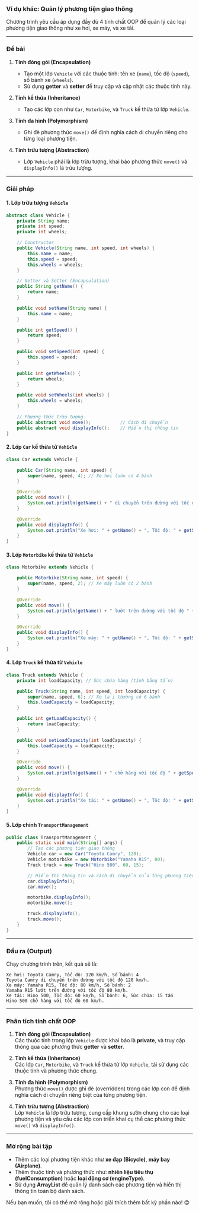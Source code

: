 ### **Ví dụ khác: Quản lý phương tiện giao thông**

Chương trình yêu cầu áp dụng đầy đủ 4 tính chất OOP để quản lý các loại phương tiện giao thông như xe hơi, xe máy, và xe tải.

---

### **Đề bài**

1. **Tính đóng gói (Encapsulation)**
    - Tạo một lớp `Vehicle` với các thuộc tính: tên xe (`name`), tốc độ (`speed`), số bánh xe (`wheels`).
    - Sử dụng **getter** và **setter** để truy cập và cập nhật các thuộc tính này.

2. **Tính kế thừa (Inheritance)**
    - Tạo các lớp con như `Car`, `Motorbike`, và `Truck` kế thừa từ lớp `Vehicle`.

3. **Tính đa hình (Polymorphism)**
    - Ghi đè phương thức `move()` để định nghĩa cách di chuyển riêng cho từng loại phương tiện.

4. **Tính trừu tượng (Abstraction)**
    - Lớp `Vehicle` phải là lớp trừu tượng, khai báo phương thức `move()` và `displayInfo()` là trừu tượng.

---

### **Giải pháp**

#### **1. Lớp trừu tượng `Vehicle`**
```java
abstract class Vehicle {
    private String name;
    private int speed;
    private int wheels;

    // Constructor
    public Vehicle(String name, int speed, int wheels) {
        this.name = name;
        this.speed = speed;
        this.wheels = wheels;
    }

    // Getter và Setter (Encapsulation)
    public String getName() {
        return name;
    }

    public void setName(String name) {
        this.name = name;
    }

    public int getSpeed() {
        return speed;
    }

    public void setSpeed(int speed) {
        this.speed = speed;
    }

    public int getWheels() {
        return wheels;
    }

    public void setWheels(int wheels) {
        this.wheels = wheels;
    }

    // Phương thức trừu tượng
    public abstract void move();           // Cách di chuyển
    public abstract void displayInfo();    // Hiển thị thông tin
}
```

#### **2. Lớp `Car` kế thừa từ `Vehicle`**
```java
class Car extends Vehicle {

    public Car(String name, int speed) {
        super(name, speed, 4); // Xe hơi luôn có 4 bánh
    }

    @Override
    public void move() {
        System.out.println(getName() + " di chuyển trên đường với tốc độ " + getSpeed() + " km/h.");
    }

    @Override
    public void displayInfo() {
        System.out.println("Xe hơi: " + getName() + ", Tốc độ: " + getSpeed() + " km/h, Số bánh: " + getWheels());
    }
}
```

#### **3. Lớp `Motorbike` kế thừa từ `Vehicle`**
```java
class Motorbike extends Vehicle {

    public Motorbike(String name, int speed) {
        super(name, speed, 2); // Xe máy luôn có 2 bánh
    }

    @Override
    public void move() {
        System.out.println(getName() + " lướt trên đường với tốc độ " + getSpeed() + " km/h.");
    }

    @Override
    public void displayInfo() {
        System.out.println("Xe máy: " + getName() + ", Tốc độ: " + getSpeed() + " km/h, Số bánh: " + getWheels());
    }
}
```

#### **4. Lớp `Truck` kế thừa từ `Vehicle`**
```java
class Truck extends Vehicle {
    private int loadCapacity; // Sức chứa hàng (tính bằng tấn)

    public Truck(String name, int speed, int loadCapacity) {
        super(name, speed, 6); // Xe tải thường có 6 bánh
        this.loadCapacity = loadCapacity;
    }

    public int getLoadCapacity() {
        return loadCapacity;
    }

    public void setLoadCapacity(int loadCapacity) {
        this.loadCapacity = loadCapacity;
    }

    @Override
    public void move() {
        System.out.println(getName() + " chở hàng với tốc độ " + getSpeed() + " km/h.");
    }

    @Override
    public void displayInfo() {
        System.out.println("Xe tải: " + getName() + ", Tốc độ: " + getSpeed() + " km/h, Số bánh: " + getWheels() + ", Sức chứa: " + loadCapacity + " tấn");
    }
}
```

#### **5. Lớp chính `TransportManagement`**
```java
public class TransportManagement {
    public static void main(String[] args) {
        // Tạo các phương tiện giao thông
        Vehicle car = new Car("Toyota Camry", 120);
        Vehicle motorbike = new Motorbike("Yamaha R15", 80);
        Truck truck = new Truck("Hino 500", 60, 15);

        // Hiển thị thông tin và cách di chuyển của từng phương tiện
        car.displayInfo();
        car.move();

        motorbike.displayInfo();
        motorbike.move();

        truck.displayInfo();
        truck.move();
    }
}
```

---

### **Đầu ra (Output)**

Chạy chương trình trên, kết quả sẽ là:

```
Xe hơi: Toyota Camry, Tốc độ: 120 km/h, Số bánh: 4
Toyota Camry di chuyển trên đường với tốc độ 120 km/h.
Xe máy: Yamaha R15, Tốc độ: 80 km/h, Số bánh: 2
Yamaha R15 lướt trên đường với tốc độ 80 km/h.
Xe tải: Hino 500, Tốc độ: 60 km/h, Số bánh: 6, Sức chứa: 15 tấn
Hino 500 chở hàng với tốc độ 60 km/h.
```

---

### **Phân tích tính chất OOP**
1. **Tính đóng gói (Encapsulation)**  
   Các thuộc tính trong lớp `Vehicle` được khai báo là **private**, và truy cập thông qua các phương thức **getter** và **setter**.

2. **Tính kế thừa (Inheritance)**  
   Các lớp `Car`, `Motorbike`, và `Truck` kế thừa từ lớp `Vehicle`, tái sử dụng các thuộc tính và phương thức chung.

3. **Tính đa hình (Polymorphism)**  
   Phương thức `move()` được ghi đè (overridden) trong các lớp con để định nghĩa cách di chuyển riêng biệt của từng phương tiện.

4. **Tính trừu tượng (Abstraction)**  
   Lớp `Vehicle` là lớp trừu tượng, cung cấp khung sườn chung cho các loại phương tiện và yêu cầu các lớp con triển khai cụ thể các phương thức `move()` và `displayInfo()`.

---

### **Mở rộng bài tập**
- Thêm các loại phương tiện khác như **xe đạp (Bicycle)**, **máy bay (Airplane)**.
- Thêm thuộc tính và phương thức như: **nhiên liệu tiêu thụ (fuelConsumption)** hoặc **loại động cơ (engineType)**.
- Sử dụng **ArrayList** để quản lý danh sách các phương tiện và hiển thị thông tin toàn bộ danh sách.

Nếu bạn muốn, tôi có thể mở rộng hoặc giải thích thêm bất kỳ phần nào! 😊